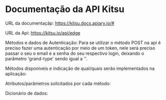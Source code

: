 # Documentação da API Kitsu

URL da documentaçãp: https://kitsu.docs.apiary.io/#

URL da Api: https://kitsu.io/api/edge

Métodos e dados de Autenticação:
Para se utilizar o método POST na api é preciso fazer uma autenticação por meio de um token, nele será preciso passar o seu o email e a senha do seu respectivo login, deixando o parâmetro 'grand-type' sendo igual a '<password>'.

Métodos disponíveis e indicação de qual/quais serão implementados na aplicação:

Atributos/parâmetros solicitados por cada método:

Dicionário de dados:
